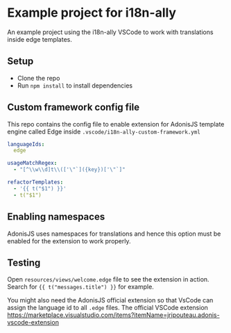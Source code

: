# Example project for i18n-ally
An example project using the i18n-ally VSCode to work with translations inside edge templates.

## Setup

- Clone the repo
- Run `npm install` to install dependencies

## Custom framework config file

This repo contains the config file to enable extension for AdonisJS template engine called Edge inside `.vscode/i18n-ally-custom-framework.yml`

```yaml
languageIds:
  edge

usageMatchRegex:
  - "[^\\w\\d]t\\(['\"`]({key})['\"`]"

refactorTemplates:
  - '{{ t("$1") }}'
  - t("$1")
```

## Enabling namespaces
AdonisJS uses namespaces for translations and hence this option must be enabled for the extension to work properly.

## Testing
Open `resources/views/welcome.edge` file to see the extension in action. Search for `{{ t("messages.title") }}` for example.

You might also need the AdonisJS official extension so that VsCode can assign the language id to all `.edge` files. The official VSCode extension https://marketplace.visualstudio.com/items?itemName=jripouteau.adonis-vscode-extension
